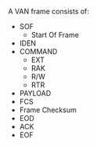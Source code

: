 A VAN frame consists of:

  * SOF
    * Start Of Frame
  * IDEN
  * COMMAND
    * EXT
    * RAK
    * R/W
    * RTR
  * PAYLOAD
  * FCS
  * Frame Checksum
  * EOD
  * ACK
  * EOF

